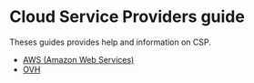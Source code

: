 # Cloud Service Providers guide

Theses guides provides help and information on CSP.

* [AWS (Amazon Web Services)](csp_aws.rst)
* [OVH](csp_ovh.rst)
